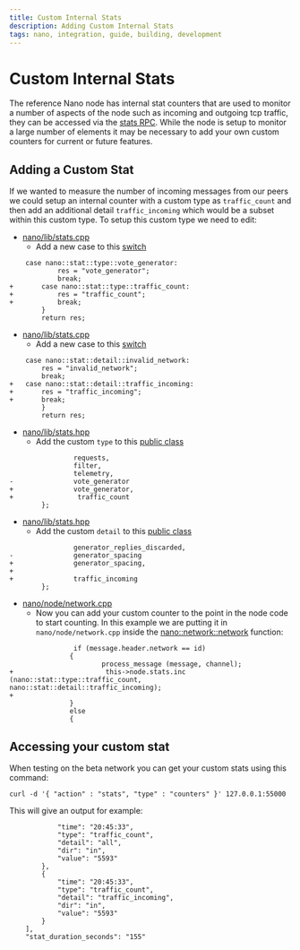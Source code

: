 ```yaml
---
title: Custom Internal Stats
description: Adding Custom Internal Stats
tags: nano, integration, guide, building, development
---
```


# Custom Internal Stats
The reference Nano node has internal stat counters that are used to monitor a number of aspects of the node such as incoming and outgoing tcp traffic, they can be accessed via the <a href="https://docs.nano.org/commands/rpc-protocol/#stats">stats RPC</a>. While the node is setup to monitor a large number of elements it may be necessary to add your own custom counters for current or future features.

## Adding a Custom Stat
If we wanted to measure the number of incoming messages from our peers we could setup an internal counter with a custom type as `traffic_count` and then add an additional detail `traffic_incoming` which would be a subset within this custom type. To setup this custom type we need to edit:
- <a href="https://github.com/nanocurrency/nano-node/blob/develop/nano/lib/stats.cpp">nano/lib/stats.cpp</a>
  - Add a new case to this <a href="https://github.com/nanocurrency/nano-node/blob/6386ab78e88f1a437f2fed22918d2723c1673ca7/nano/lib/stats.cpp#L466">switch</a> 

```
    case nano::stat::type::vote_generator:
            res = "vote_generator";
            break;
+       case nano::stat::type::traffic_count:
+           res = "traffic_count";
+           break;
        }
        return res;
```
- <a href="https://github.com/nanocurrency/nano-node/blob/develop/nano/lib/stats.cpp">nano/lib/stats.cpp</a>
  - Add a new case to this <a href="https://github.com/nanocurrency/nano-node/blob/6386ab78e88f1a437f2fed22918d2723c1673ca7/nano/lib/stats.cpp#L544">switch</a> 


```
    case nano::stat::detail::invalid_network:
        res = "invalid_network";
        break;
+   case nano::stat::detail::traffic_incoming:
+       res = "traffic_incoming";
+       break;
        }
        return res;
```

- <a href="https://github.com/nanocurrency/nano-node/blob/develop/nano/lib/stats.hpp">nano/lib/stats.hpp</a>
  - Add the custom `type` to this <a href="https://github.com/nanocurrency/nano-node/blob/6386ab78e88f1a437f2fed22918d2723c1673ca7/nano/lib/stats.hpp#L220">public class</a>
````
                requests,
                filter,
                telemetry,
-               vote_generator
+               vote_generator,
+                traffic_count
        };
````
- <a href="https://github.com/nanocurrency/nano-node/blob/develop/nano/lib/stats.hpp">nano/lib/stats.hpp</a>
  - Add the custom `detail` to this <a href="https://github.com/nanocurrency/nano-node/blob/6386ab78e88f1a437f2fed22918d2723c1673ca7/nano/lib/stats.hpp#L248">public class</a>
````
                generator_replies_discarded,
-               generator_spacing
+               generator_spacing,
+
+               traffic_incoming
        };
````
- <a href="https://github.com/nanocurrency/nano-node/blob/develop/nano/node/network.cpp">nano/node/network.cpp</a>
  - Now you can add your custom counter to the point in the node code to start counting. In this example we are putting it in `nano/node/network.cpp` inside the <a href="https://github.com/nanocurrency/nano-node/blob/6386ab78e88f1a437f2fed22918d2723c1673ca7/nano/node/network.cpp#L14">nano::network::network</a> function:
 ````
                 if (message.header.network == id)
                {
                        process_message (message, channel);
+                       this->node.stats.inc (nano::stat::type::traffic_count, nano::stat::detail::traffic_incoming);
+
                }
                else
                {
 ````

## Accessing your custom stat
When testing on the beta network you can get your custom stats using this command:

`curl -d '{ "action" : "stats", "type" : "counters" }' 127.0.0.1:55000`

This will give an output for example:
```
            "time": "20:45:33",
            "type": "traffic_count",
            "detail": "all",
            "dir": "in",
            "value": "5593"
        },
        {
            "time": "20:45:33",
            "type": "traffic_count",
            "detail": "traffic_incoming",
            "dir": "in",
            "value": "5593"
        }
    ],
    "stat_duration_seconds": "155"
```
